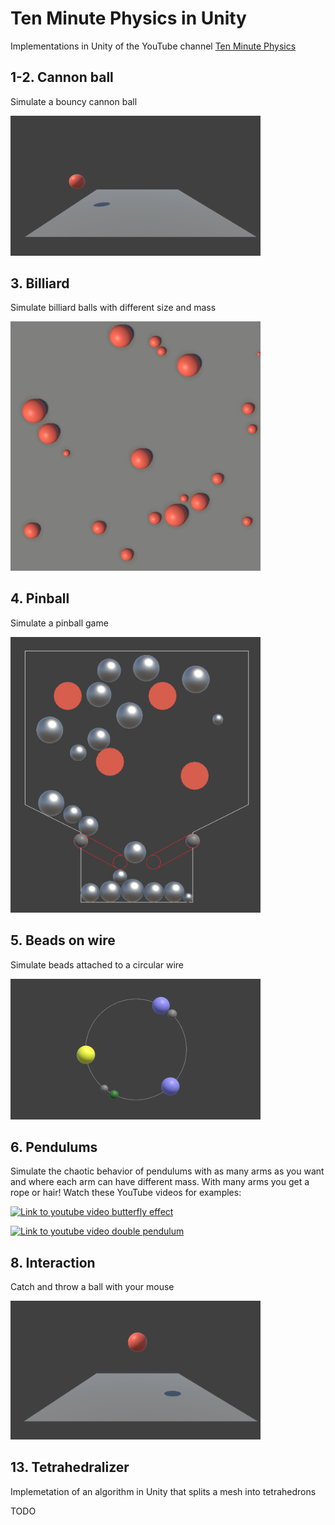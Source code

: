 # Ten Minute Physics in Unity

Implementations in Unity of the YouTube channel [Ten Minute Physics](https://matthias-research.github.io/pages/tenMinutePhysics/)


## 1-2. Cannon ball

Simulate a bouncy cannon ball

<img src="/_media/01-bouncy-ball.png" width="400">

## 3. Billiard

Simulate billiard balls with different size and mass

<img src="/_media/03-billiard.png" width="400">


## 4. Pinball

Simulate a pinball game

<img src="/_media/04-pinball.png" width="400">


## 5. Beads on wire

Simulate beads attached to a circular wire

<img src="/_media/05-beads-on-wire.png" width="400">


## 6. Pendulums

Simulate the chaotic behavior of pendulums with as many arms as you want and where each arm can have different mass. With many arms you get a rope or hair! Watch these YouTube videos for examples: 

[![Link to youtube video butterfly effect](https://img.youtube.com/vi/GqGHz6gtakY/0.jpg)](https://www.youtube.com/watch?v=GqGHz6gtakY)

[![Link to youtube video double pendulum](https://img.youtube.com/vi/MBk6n5m57sU/0.jpg)](https://www.youtube.com/watch?v=MBk6n5m57sU)


## 8. Interaction

Catch and throw a ball with your mouse

<img src="/_media/08-user-interaction.png" width="400">


## 13. Tetrahedralizer

Implemetation of an algorithm in Unity that splits a mesh into tetrahedrons

TODO